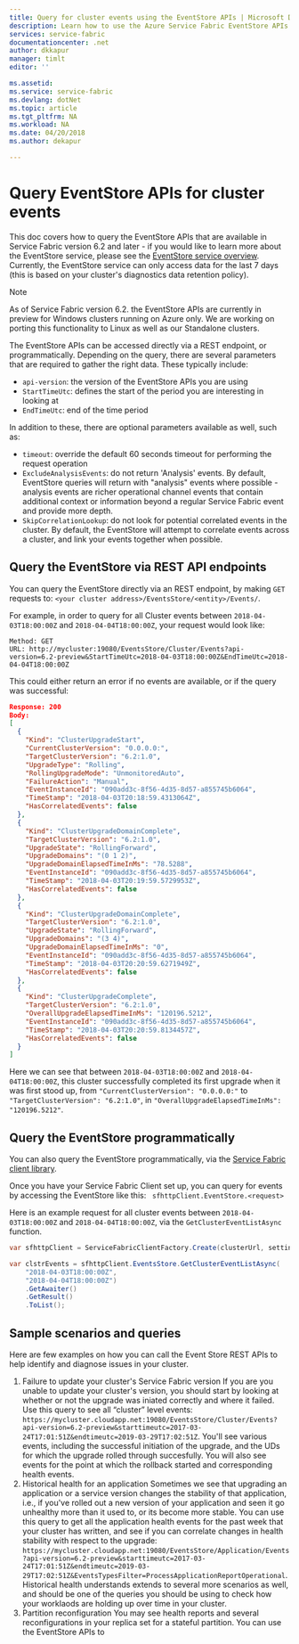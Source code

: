 ```yaml
---
title: Query for cluster events using the EventStore APIs | Microsoft Docs
description: Learn how to use the Azure Service Fabric EventStore APIs to query for platform events
services: service-fabric
documentationcenter: .net
author: dkkapur
manager: timlt
editor: ''

ms.assetid:
ms.service: service-fabric
ms.devlang: dotNet
ms.topic: article
ms.tgt_pltfrm: NA
ms.workload: NA
ms.date: 04/20/2018
ms.author: dekapur

---
```


# Query EventStore APIs for cluster events

This doc covers how to query the EventStore APIs that are available in Service Fabric version 6.2 and later - if you would like to learn more about the EventStore service, please see the [EventStore service overview](service-fabric-diagnostics-eventstore.md). Currently, the EventStore service can only access data for the last 7 days (this is based on your cluster's diagnostics data retention policy).

>[!NOTE]
>As of Service Fabric version 6.2. the EventStore APIs are currently in preview for Windows clusters running on Azure only. We are working on porting this functionality to Linux as well as our Standalone clusters.

The EventStore APIs can be accessed directly via a REST endpoint, or programmatically. Depending on the query, there are several parameters that are required to gather the right data. These typically include:
* `api-version`: the version of the EventStore APIs you are using
* `StartTimeUtc`: defines the start of the period you are interesting in looking at
* `EndTimeUtc`: end of the time period

In addition to these, there are optional parameters available as well, such as:
* `timeout`: override the default 60 seconds timeout for performing the request operation
* `ExcludeAnalysisEvents`: do not return 'Analysis' events. By default, EventStore queries will return with "analysis" events where possible - analysis events are richer operational channel events that contain additional context or information beyond a regular Service Fabric event and provide more depth.
* `SkipCorrelationLookup`: do not look for potential correlated events in the cluster. By default, the EventStore will attempt to correlate events across a cluster, and link your events together when possible. 

## Query the EventStore via REST API endpoints

You can query the EventStore directly via an REST endpoint, by making `GET` requests to:
`<your cluster address>/EventsStore/<entity>/Events/`.

For example, in order to query for all Cluster events between `2018-04-03T18:00:00Z` and `2018-04-04T18:00:00Z`, your request would look like:

```
Method: GET 
URL: http://mycluster:19080/EventsStore/Cluster/Events?api-version=6.2-preview&StartTimeUtc=2018-04-03T18:00:00Z&EndTimeUtc=2018-04-04T18:00:00Z
```

This could either return an error if no events are available, or if the query was successful:

```json
Response: 200
Body:
[
  {
    "Kind": "ClusterUpgradeStart",
    "CurrentClusterVersion": "0.0.0.0:",
    "TargetClusterVersion": "6.2:1.0",
    "UpgradeType": "Rolling",
    "RollingUpgradeMode": "UnmonitoredAuto",
    "FailureAction": "Manual",
    "EventInstanceId": "090add3c-8f56-4d35-8d57-a855745b6064",
    "TimeStamp": "2018-04-03T20:18:59.4313064Z",
    "HasCorrelatedEvents": false
  },
  {
    "Kind": "ClusterUpgradeDomainComplete",
    "TargetClusterVersion": "6.2:1.0",
    "UpgradeState": "RollingForward",
    "UpgradeDomains": "(0 1 2)",
    "UpgradeDomainElapsedTimeInMs": "78.5288",
    "EventInstanceId": "090add3c-8f56-4d35-8d57-a855745b6064",
    "TimeStamp": "2018-04-03T20:19:59.5729953Z",
    "HasCorrelatedEvents": false
  },
  {
    "Kind": "ClusterUpgradeDomainComplete",
    "TargetClusterVersion": "6.2:1.0",
    "UpgradeState": "RollingForward",
    "UpgradeDomains": "(3 4)",
    "UpgradeDomainElapsedTimeInMs": "0",
    "EventInstanceId": "090add3c-8f56-4d35-8d57-a855745b6064",
    "TimeStamp": "2018-04-03T20:20:59.6271949Z",
    "HasCorrelatedEvents": false
  },
  {
    "Kind": "ClusterUpgradeComplete",
    "TargetClusterVersion": "6.2:1.0",
    "OverallUpgradeElapsedTimeInMs": "120196.5212",
    "EventInstanceId": "090add3c-8f56-4d35-8d57-a855745b6064",
    "TimeStamp": "2018-04-03T20:20:59.8134457Z",
    "HasCorrelatedEvents": false
  }
]
```

Here we can see that between `2018-04-03T18:00:00Z` and `2018-04-04T18:00:00Z`, this cluster successfully completed its first upgrade when it was first stood up, from `"CurrentClusterVersion": "0.0.0.0:"` to `"TargetClusterVersion": "6.2:1.0"`, in `"OverallUpgradeElapsedTimeInMs": "120196.5212"`.

## Query the EventStore programmatically

You can also query the EventStore programmatically, via the [Service Fabric client library](https://docs.microsoft.com/dotnet/api/overview/azure/service-fabric?view=azure-dotnet#client-library).

Once you have your Service Fabric Client set up, you can query for events by accessing the EventStore like this:
` sfhttpClient.EventStore.<request>`

Here is an example request for all cluster events between `2018-04-03T18:00:00Z` and `2018-04-04T18:00:00Z`, via the `GetClusterEventListAsync` function.

```csharp
var sfhttpClient = ServiceFabricClientFactory.Create(clusterUrl, settings);

var clstrEvents = sfhttpClient.EventsStore.GetClusterEventListAsync(
    "2018-04-03T18:00:00Z",
    "2018-04-04T18:00:00Z")
    .GetAwaiter()
    .GetResult()
    .ToList();
```

## Sample scenarios and queries

Here are few examples on how you can call the Event Store REST APIs to help identify and diagnose issues in your cluster.

1. Failure to update your cluster's Service Fabric version
If you are you unable to update your cluster's version, you should start by looking at whether or not the upgrade was iniated correctly and where it failed. Use this query to see all “cluster” level events: `https://mycluster.cloudapp.net:19080/EventsStore/Cluster/Events?api-version=6.2-preview&starttimeutc=2017-03-24T17:01:51Z&endtimeutc=2019-03-29T17:02:51Z`. You'll see various events, including the successful initiation of the upgrade, and the UDs for which the upgrade rolled through succesfully. You will also see events for the point at which the rollback started and corresponding health events.
1. Historical health for an application
Sometimes we see that upgrading an application or a service version changes the stability of that application, i.e., if you've rolled out a new version of your application and seen it go unhealthy more than it used to, or its become more stable. You can use this query to get all the application health events for the past week that your cluster has written, and see if you can correlate changes in health stability with respect to the upgrade: `https://mycluster.cloudapp.net:19080/EventsStore/Application/Events?api-version=6.2-preview&starttimeutc=2017-03-24T17:01:51Z&endtimeutc=2019-03-29T17:02:51Z&EventsTypesFilter=ProcessApplicationReportOperational`. Historical health understands extends to several more scenarios as well, and should be one of the queries you should be using to check how your worklaods are holding up over time in your cluster. 
1. Partition reconfiguration
You may see health reports and several reconfigurations in your replica set for a stateful partition. You can use the EventStore APIs to  